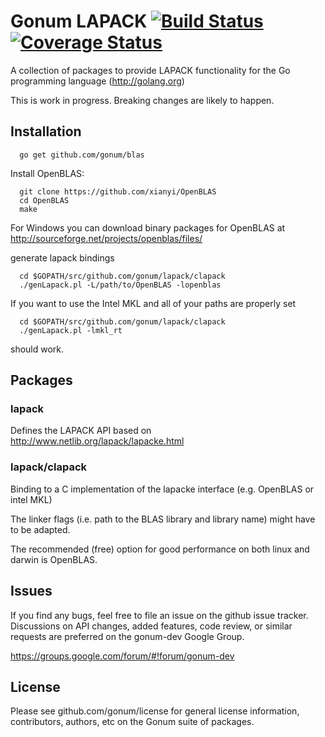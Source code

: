 Gonum LAPACK  [![Build Status](https://travis-ci.org/gonum/lapack.svg?branch=master)](https://travis-ci.org/gonum/lapack)  [![Coverage Status](https://img.shields.io/coveralls/gonum/lapack.svg)](https://coveralls.io/r/gonum/lapack)
======

A collection of packages to provide LAPACK functionality for the Go programming
language (http://golang.org)

This is work in progress. Breaking changes are likely to happen.

## Installation

```
  go get github.com/gonum/blas
```


Install OpenBLAS:
```
  git clone https://github.com/xianyi/OpenBLAS
  cd OpenBLAS
  make
```

For Windows you can download binary packages for OpenBLAS at
http://sourceforge.net/projects/openblas/files/

generate lapack bindings
```
  cd $GOPATH/src/github.com/gonum/lapack/clapack
  ./genLapack.pl -L/path/to/OpenBLAS -lopenblas
```

If you want to use the Intel MKL and all of your paths are properly set
```
  cd $GOPATH/src/github.com/gonum/lapack/clapack
  ./genLapack.pl -lmkl_rt
```
should work.

## Packages

### lapack

Defines the LAPACK API based on http://www.netlib.org/lapack/lapacke.html

### lapack/clapack

Binding to a C implementation of the lapacke interface (e.g. OpenBLAS or intel MKL)

The linker flags (i.e. path to the BLAS library and library name) might have to be adapted.

The recommended (free) option for good performance on both linux and darwin is OpenBLAS.

## Issues

If you find any bugs, feel free to file an issue on the github issue tracker. Discussions on API changes, added features, code review, or similar requests are preferred on the gonum-dev Google Group.

https://groups.google.com/forum/#!forum/gonum-dev

## License

Please see github.com/gonum/license for general license information, contributors, authors, etc on the Gonum suite of packages.
